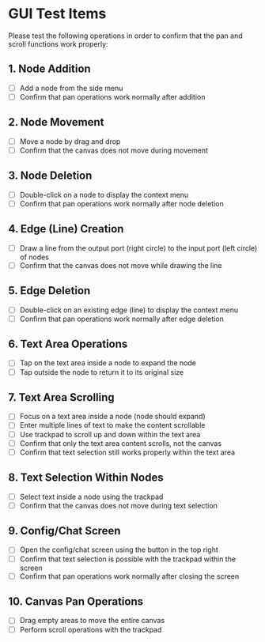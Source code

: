 # GUI Test Items

Please test the following operations in order to confirm that the pan and scroll functions work properly:

## 1. Node Addition
- [ ] Add a node from the side menu
- [ ] Confirm that pan operations work normally after addition

## 2. Node Movement
- [ ] Move a node by drag and drop
- [ ] Confirm that the canvas does not move during movement

## 3. Node Deletion
- [ ] Double-click on a node to display the context menu
- [ ] Confirm that pan operations work normally after node deletion

## 4. Edge (Line) Creation
- [ ] Draw a line from the output port (right circle) to the input port (left circle) of nodes
- [ ] Confirm that the canvas does not move while drawing the line

## 5. Edge Deletion
- [ ] Double-click on an existing edge (line) to display the context menu
- [ ] Confirm that pan operations work normally after edge deletion

## 6. Text Area Operations
- [ ] Tap on the text area inside a node to expand the node
- [ ] Tap outside the node to return it to its original size

## 7. Text Area Scrolling
- [ ] Focus on a text area inside a node (node should expand)
- [ ] Enter multiple lines of text to make the content scrollable
- [ ] Use trackpad to scroll up and down within the text area
- [ ] Confirm that only the text area content scrolls, not the canvas
- [ ] Confirm that text selection still works properly within the text area

## 8. Text Selection Within Nodes
- [ ] Select text inside a node using the trackpad
- [ ] Confirm that the canvas does not move during text selection

## 9. Config/Chat Screen
- [ ] Open the config/chat screen using the button in the top right
- [ ] Confirm that text selection is possible with the trackpad within the screen
- [ ] Confirm that pan operations work normally after closing the screen

## 10. Canvas Pan Operations
- [ ] Drag empty areas to move the entire canvas
- [ ] Perform scroll operations with the trackpad